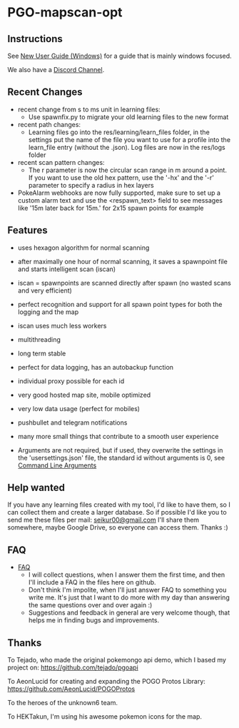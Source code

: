 # PGO-mapscan-opt

## Instructions
See [New User Guide (Windows)](https://github.com/seikur0/PGO-mapscan-opt/wiki/New-User-Guide-(Windows)) for a guide that is mainly windows focused.

We also have a [Discord Channel](https://discord.gg/s2esz7Z).

## Recent Changes
* recent change from s to ms unit in learning files:
  * Use spawnfix.py to migrate your old learning files to the new format
* recent path changes:
  * Learning files go into the res/learning/learn_files folder, in the settings put the name of the file you want to use for a profile into the learn_file entry (without the .json). Log files are now in the res/logs folder
* recent scan pattern changes:
  * The r parameter is now the circular scan range in m around a point. If you want to use the old hex pattern, use the '-hx' and the '-r' parameter to specify a radius in hex layers
* PokeAlarm webhooks are now fully supported, make sure to set up a custom alarm text and use the \<respawn_text\> field to see messages like '15m later back for 15m.' for 2x15 spawn points for example

## Features
* uses hexagon algorithm for normal scanning
* after maximally one hour of normal scanning, it saves a spawnpoint file and starts intelligent scan (iscan)
* iscan = spawnpoints are scanned directly after spawn (no wasted scans and very efficient)
* perfect recognition and support for all spawn point types for both the logging and the map
* iscan uses much less workers
* multithreading
* long term stable
* perfect for data logging, has an autobackup function
* individual proxy possible for each id
* very good hosted map site, mobile optimized
* very low data usage (perfect for mobiles)
* pushbullet and telegram notifications
* many more small things that contribute to a smooth user experience

* Arguments are not required, but if used, they overwrite the settings in the 'usersettings.json' file, the standard id without arguments is 0, see [Command Line Arguments](https://github.com/seikur0/PGO-mapscan-opt/wiki/Command-Line-Arguments)

## Help wanted
If you have any learning files created with my tool, I'd like to have them, so I can collect them and create a larger database. So if possible I'd like you to send me these files per mail: seikur00@gmail.com I'll share them somewhere, maybe Google Drive, so everyone can access them. Thanks :)

## FAQ
* [FAQ](https://github.com/seikur0/PGO-mapscan-opt/wiki/FAQ)
  * I will collect questions, when I answer them the first time, and then I'll include a FAQ in the files here on github.
  * Don't think I'm impolite, when I'll just answer FAQ to something you write me. It's just that I want to do more with my day than answering the same questions over and over again :)
  * Suggestions and feedback in general are very welcome though, that helps me in finding bugs and improvements.

## Thanks

To Tejado, who made the original pokemongo api demo, which I based my project on: https://github.com/tejado/pgoapi

To AeonLucid for creating and expanding the POGO Protos Library: https://github.com/AeonLucid/POGOProtos

To the heroes of the unknown6 team.

To HEKTakun, I'm using his awesome pokemon icons for the map.
